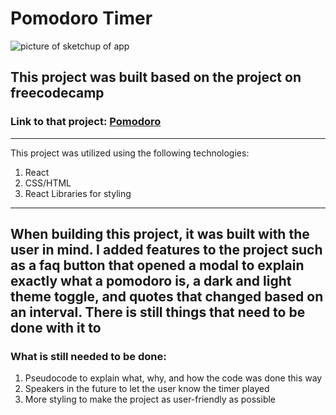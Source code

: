 ﻿# Pomodoro Timer
![picture of sketchup of app](./IMG_5209.jpg)
## This project was built based on the project on freecodecamp
### Link to that project: 	[Pomodoro](https://www.freecodecamp.org/learn/front-end-development-libraries/front-end-development-libraries-projects/build-a-25--5-clock)
---
This project was utilized using the following technologies:
1. React
2. CSS/HTML
3. React Libraries for styling
---
When building this project, it was built with the user in mind. I added features to the project such as a faq button that opened a modal to explain exactly what a pomodoro is, a dark and light theme toggle, and quotes that changed based on an interval. There is still things that need to be done with it to 
---
### What is still needed to be done:
1. Pseudocode to explain what, why, and how the code was done this way
2. Speakers in the future to let the user know the timer played
3. More styling to make the project as user-friendly as possible
